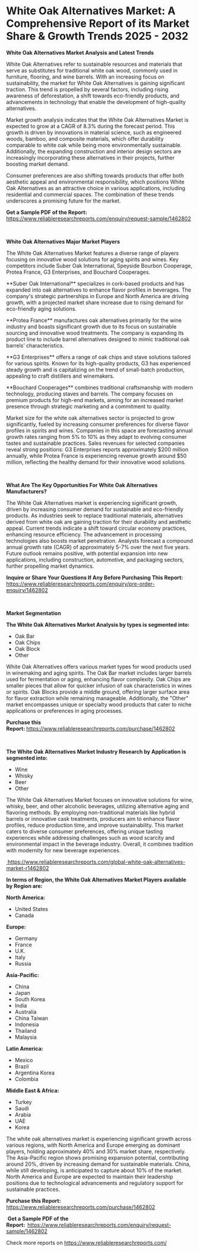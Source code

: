 <p><h1>White Oak Alternatives Market: A Comprehensive Report of its Market Share & Growth Trends 2025 - 2032</h1></p><p><strong>White Oak Alternatives Market Analysis and Latest Trends</strong></p>
<p><p>White Oak Alternatives refer to sustainable resources and materials that serve as substitutes for traditional white oak wood, commonly used in furniture, flooring, and wine barrels. With an increasing focus on sustainability, the market for White Oak Alternatives is gaining significant traction. This trend is propelled by several factors, including rising awareness of deforestation, a shift towards eco-friendly products, and advancements in technology that enable the development of high-quality alternatives.</p><p>Market growth analysis indicates that the White Oak Alternatives Market is expected to grow at a CAGR of 8.3% during the forecast period. This growth is driven by innovations in material science, such as engineered woods, bamboo, and composite materials, which offer durability comparable to white oak while being more environmentally sustainable. Additionally, the expanding construction and interior design sectors are increasingly incorporating these alternatives in their projects, further boosting market demand. </p><p>Consumer preferences are also shifting towards products that offer both aesthetic appeal and environmental responsibility, which positions White Oak Alternatives as an attractive choice in various applications, including residential and commercial spaces. The combination of these trends underscores a promising future for the market.</p></p>
<p><strong>Get a Sample PDF of the Report:&nbsp;</strong> <a href="https://www.reliableresearchreports.com/enquiry/request-sample/1462802?utm_campaign=2002&utm_medium=2&utm_source=Github&utm_content=ia&utm_term=03022025&utm_id=white-oak-alternatives">https://www.reliableresearchreports.com/enquiry/request-sample/1462802</a></p>
<p>&nbsp;</p>
<p><strong>White Oak Alternatives Major Market Players</strong></p>
<p><p>The White Oak Alternatives Market features a diverse range of players focusing on innovative wood solutions for aging spirits and wines. Key competitors include Suber Oak International, Speyside Bourbon Cooperage, Protea France, G3 Enterprises, and Bouchard Cooperages.</p><p>**Suber Oak International** specializes in cork-based products and has expanded into oak alternatives to enhance flavor profiles in beverages. The company's strategic partnerships in Europe and North America are driving growth, with a projected market share increase due to rising demand for eco-friendly aging solutions.</p><p>**Protea France** manufactures oak alternatives primarily for the wine industry and boasts significant growth due to its focus on sustainable sourcing and innovative wood treatments. The company is expanding its product line to include barrel alternatives designed to mimic traditional oak barrels’ characteristics.</p><p>**G3 Enterprises** offers a range of oak chips and stave solutions tailored for various spirits. Known for its high-quality products, G3 has experienced steady growth and is capitalizing on the trend of small-batch production, appealing to craft distillers and winemakers.</p><p>**Bouchard Cooperages** combines traditional craftsmanship with modern technology, producing staves and barrels. The company focuses on premium products for high-end markets, aiming for an increased market presence through strategic marketing and a commitment to quality.</p><p>Market size for the white oak alternatives sector is projected to grow significantly, fueled by increasing consumer preferences for diverse flavor profiles in spirits and wines. Companies in this space are forecasting annual growth rates ranging from 5% to 10% as they adapt to evolving consumer tastes and sustainable practices. Sales revenues for selected companies reveal strong positions: G3 Enterprises reports approximately $200 million annually, while Protea France is experiencing revenue growth around $50 million, reflecting the healthy demand for their innovative wood solutions.</p></p>
<p>&nbsp;</p>
<p><strong>What Are The Key Opportunities For White Oak Alternatives Manufacturers?</strong></p>
<p><p>The White Oak Alternatives market is experiencing significant growth, driven by increasing consumer demand for sustainable and eco-friendly products. As industries seek to replace traditional materials, alternatives derived from white oak are gaining traction for their durability and aesthetic appeal. Current trends indicate a shift toward circular economy practices, enhancing resource efficiency. The advancement in processing technologies also boosts market penetration. Analysts forecast a compound annual growth rate (CAGR) of approximately 5-7% over the next five years. Future outlook remains positive, with potential expansion into new applications, including construction, automotive, and packaging sectors, further propelling market dynamics.</p></p>
<p><strong>Inquire or Share Your Questions If Any Before Purchasing This Report:</strong> <a href="https://www.reliableresearchreports.com/enquiry/pre-order-enquiry/1462802?utm_campaign=2002&utm_medium=2&utm_source=Github&utm_content=ia&utm_term=03022025&utm_id=white-oak-alternatives">https://www.reliableresearchreports.com/enquiry/pre-order-enquiry/1462802</a></p>
<p>&nbsp;</p>
<p><strong>Market Segmentation</strong></p>
<p><strong>The White Oak Alternatives Market Analysis by types is segmented into:</strong></p>
<p><ul><li>Oak Bar</li><li>Oak Chips</li><li>Oak Block</li><li>Other</li></ul></p>
<p><p>White Oak Alternatives offers various market types for wood products used in winemaking and aging spirits. The Oak Bar market includes larger barrels used for fermentation or aging, enhancing flavor complexity. Oak Chips are smaller pieces that allow for quicker infusion of oak characteristics in wines or spirits. Oak Blocks provide a middle ground, offering larger surface area for flavor extraction while remaining manageable. Additionally, the "Other" market encompasses unique or specialty wood products that cater to niche applications or preferences in aging processes.</p></p>
<p><strong>Purchase this Report:&nbsp;</strong><a href="https://www.reliableresearchreports.com/purchase/1462802?utm_campaign=2002&utm_medium=2&utm_source=Github&utm_content=ia&utm_term=03022025&utm_id=white-oak-alternatives">https://www.reliableresearchreports.com/purchase/1462802</a></p>
<p>&nbsp;</p>
<p><strong>The White Oak Alternatives Market Industry Research by Application is segmented into:</strong></p>
<p><ul><li>Wine</li><li>Whisky</li><li>Beer</li><li>Other</li></ul></p>
<p><p>The White Oak Alternatives Market focuses on innovative solutions for wine, whisky, beer, and other alcoholic beverages, utilizing alternative aging and flavoring methods. By employing non-traditional materials like hybrid barrels or innovative cask treatments, producers aim to enhance flavor profiles, reduce production time, and improve sustainability. This market caters to diverse consumer preferences, offering unique tasting experiences while addressing challenges such as wood scarcity and environmental impact in the beverage industry. Overall, it combines tradition with modernity for new beverage experiences.</p></p>
<p><a href="https://www.reliableresearchreports.com/global-white-oak-alternatives-market-r1462802?utm_campaign=2002&utm_medium=2&utm_source=Github&utm_content=ia&utm_term=03022025&utm_id=white-oak-alternatives">&nbsp;https://www.reliableresearchreports.com/global-white-oak-alternatives-market-r1462802</a></p>
<p><strong>In terms of Region, the White Oak Alternatives Market Players available by Region are:</strong></p>
<p>
    <p> <strong> North America: </strong>
        <ul>
            <li>United States</li>
            <li>Canada</li>
        </ul>
        </p> 
    <p> <strong> Europe: </strong>
        <ul>
            <li>Germany</li>
            <li>France</li>
            <li>U.K.</li>
            <li>Italy</li>
            <li>Russia</li>
        </ul>
        </p> 
    <p> <strong> Asia-Pacific: </strong>
        <ul>
            <li>China</li>
            <li>Japan</li>
            <li>South Korea</li>
            <li>India</li>
            <li>Australia</li>
            <li>China Taiwan</li>
            <li>Indonesia</li>
            <li>Thailand</li>
            <li>Malaysia</li>
        </ul>
        </p> 
    <p> <strong> Latin America: </strong>
        <ul>
            <li>Mexico</li>
            <li>Brazil</li>
            <li>Argentina Korea</li>
            <li>Colombia</li>
        </ul>
        </p> 
    <p> <strong> Middle East & Africa: </strong>
        <ul>
            <li>Turkey</li>
            <li>Saudi</li>
            <li>Arabia</li>
            <li>UAE</li>
            <li>Korea</li>
        </ul>
    </p>
    </p>
<p><p>The white oak alternatives market is experiencing significant growth across various regions, with North America and Europe emerging as dominant players, holding approximately 40% and 30% market share, respectively. The Asia-Pacific region shows promising expansion potential, contributing around 20%, driven by increasing demand for sustainable materials. China, while still developing, is anticipated to capture about 10% of the market. North America and Europe are expected to maintain their leadership positions due to technological advancements and regulatory support for sustainable practices.</p></p>
<p><strong>Purchase this Report: </strong><a href="https://www.reliableresearchreports.com/purchase/1462802?utm_campaign=2002&utm_medium=2&utm_source=Github&utm_content=ia&utm_term=03022025&utm_id=white-oak-alternatives">https://www.reliableresearchreports.com/purchase/1462802</a></p>
<p>&nbsp;<strong>Get a Sample PDF of the Report:&nbsp;&nbsp;</strong><a href="https://www.reliableresearchreports.com/enquiry/request-sample/1462802?utm_campaign=2002&utm_medium=2&utm_source=Github&utm_content=ia&utm_term=03022025&utm_id=white-oak-alternatives">https://www.reliableresearchreports.com/enquiry/request-sample/1462802</a></p>
<p><strong></strong></p>
<p>Check more reports on <a href="https://www.reliableresearchreports.com/?utm_campaign=2002&utm_medium=2&utm_source=Github&utm_content=ia&utm_term=03022025&utm_id=white-oak-alternatives">https://www.reliableresearchreports.com/</a></p>